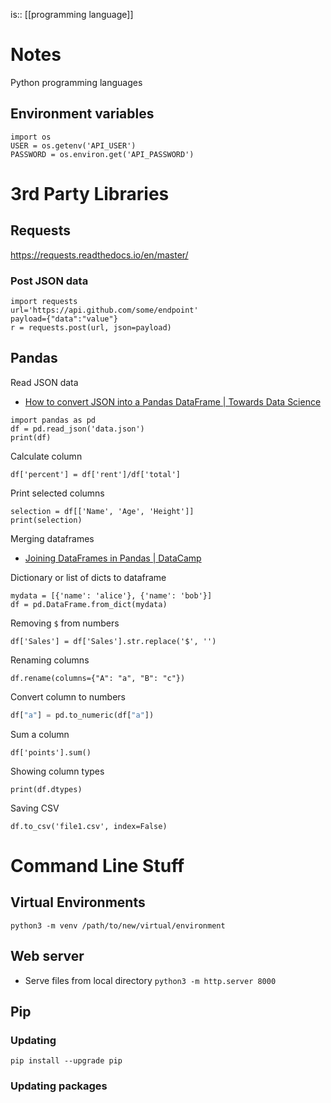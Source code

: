 is:: [[programming language]]

# Notes
Python programming languages

## Environment variables
```
import os
USER = os.getenv('API_USER')
PASSWORD = os.environ.get('API_PASSWORD')
```

# 3rd Party Libraries
## Requests
https://requests.readthedocs.io/en/master/

### Post JSON data
```
import requests
url='https://api.github.com/some/endpoint'
payload={"data":"value"}
r = requests.post(url, json=payload)
```

## Pandas
Read JSON data
* [How to convert JSON into a Pandas DataFrame | Towards Data Science](https://towardsdatascience.com/how-to-convert-json-into-a-pandas-dataframe-100b2ae1e0d8)
```
import pandas as pd
df = pd.read_json('data.json')
print(df)
```

Calculate column
```
df['percent'] = df['rent']/df['total']
```

Print selected columns
```
selection = df[['Name', 'Age', 'Height']]
print(selection)
```

Merging dataframes
* [Joining DataFrames in Pandas | DataCamp](https://www.datacamp.com/community/tutorials/joining-dataframes-pandas)

Dictionary or list of dicts to dataframe
```
mydata = [{'name': 'alice'}, {'name': 'bob'}]
df = pd.DataFrame.from_dict(mydata)
```

Removing `$` from numbers
```
df['Sales'] = df['Sales'].str.replace('$', '')
```

Renaming columns
```
df.rename(columns={"A": "a", "B": "c"})
```

Convert column to numbers
```python
df["a"] = pd.to_numeric(df["a"])
```

Sum a column
```
df['points'].sum()
```

Showing column types
```
print(df.dtypes)
```

Saving CSV
```
df.to_csv('file1.csv', index=False)
```

# Command Line Stuff
## Virtual Environments
```
python3 -m venv /path/to/new/virtual/environment
```

## Web server
* Serve files from local directory
```python3 -m http.server 8000```

## Pip
### Updating
```
pip install --upgrade pip
```

### Updating packages
